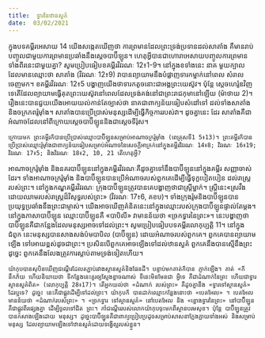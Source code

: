 ```yaml
---
title:  ទ្វារនៃឋានសួគ៌
date:  03/02/2021
---
```


ក្នុងបទគម្ពីរអេសាយ 14 យើងសង្កេតឃើញថា ការព្រមានដែលព្រះទ្រង់ប្រទានដល់សាតាំង គឺមានរាប់បញ្ចូលជាមួយការព្រមានប្រឆាំងនឹងស្តេចបាប៊ីឡូន។ ហេតុអ្វីបានជាហោរាអេសាយបញ្ចូលការព្រមានទាំងពីរនេះជាមួយគ្នា? សូមប្រៀបធៀបខគម្ពីរវិវរណៈ 12៖1-9។ នៅក្នុងខទាំងនេះ នាគ មួយក្បាលដែលមានឈ្មោះថា សាតាំង (វិវរណៈ 12៖9) វាបានព្យាយាមនឹងបំផ្លាញទារកម្នាក់នៅពេល សំរាលចេញមក។ ខគម្ពីរវិវរណៈ 12៖5 បង្ហាញយើងថាទារកតូចនោះជាអង្គព្រះយេស៊ូវ។ ប៉ុន្តែ ស្តេចហេរ៉ូឌវិញទេតើដែលព្យាយាមធ្វើគុតព្រះយេស៊ូវនៅពេលដែលទ្រង់គង់នៅជាព្រះរាជកុមានៅឡើយ (ម៉ាថាយ 2)។ រឿងនេះបានជួយយើងអោយយល់កាន់តែច្បាស់ថា នាគជាពាក្យន័យធៀបសំដៅទៅ ដល់ទាំងសាតាំងនិងចក្រភពរ៉ូមុាំង។ សាតាំងបានប្រើប្រាស់មនុស្សដើម្បីធ្វើកិច្ចការរបស់វា។ ដូចគ្នានេះ ដែរ សាតាំងគឺជាអំណាចដែលនៅពីក្រោយស្តេចបាប៊ីឡូននិងជាស្តេចទីរ៉ុស។

`ក្រោយមក ព្រះគម្ពីរក៏បានប្រើប្រាស់ឈ្មោះបាប៊ីឡូនសម្រាប់អាណាចក្ររ៉ូមុាំង (ពេត្រុសទី1 5៖13)។ ព្រះគម្ពីរក៏បានប្រើប្រាស់ឈ្មោះរ៉ូមុាំងជាពាក្យន័យធៀបសម្រាប់អំណាចនៃសេចក្តីអាក្រក់នៅក្នុងគម្ពីរវិវរណៈ 14៖8; វិវរណៈ 16៖19; វិវរណៈ 17៖5; និងវិវរណៈ 18៖2, 10, 21 តើហេតុអ្វី?`

អាណាចក្ររ៉ូមុាំង និងនគរបាប៊ីឡូននៅក្នុងគម្ពីរវិវរណៈគឺដូចគ្នាទៅនឹងបាប៊ីឡូននៅក្នុងគម្ពីរ សញ្ញាចាស់ដែរ។ ទាំងអាណាចក្ររ៉ូមុាំង និងបាប៊ីឡូនបានប្រើអំណាចរបស់ពួកគេដើម្បីធ្វើទុក្ខបៀតបៀន ដល់រាស្ត្ររបស់ព្រះ។ នៅក្នុងកណ្ឌគម្ពីរវិវរណៈ ក្រុងបាប៊ីឡូនត្រូវបានគេបង្ហាញថាជាស្ត្រីម្នាក់។ ស្ត្រីនេះ«ស្រវឹងដោយឈាមរបស់រាស្រ្តដ៏វិសុទ្ធរបស់ព្រះ» (វិវរណៈ 17៖6, គខប)។ ទាំងក្រុងរ៉ូមនិងបាប៊ីឡូនបាន ប្រយុទ្ធប្រឆាំងនឹងព្រះជាម្ចាស់។ យើងអាចឃើញគំនិតនេះនៅក្នុងឈ្មោះរបស់ក្រុងបាប៊ីឡូនផ្ទាល់តែម្តង។ នៅក្នុងភាសាបាប៊ីឡូន ឈ្មោះបាប៊ីឡូនគឺ «បាបិលី» វាមានន័យថា «ច្រកទ្វារនៃព្រះ»។ នេះបង្ហាញថា បាប៊ីឡូនគឺជាកន្លែងដែលមនុស្សអាចទៅដល់ព្រះ។ សូមប្រៀបធៀបបទគម្ពីរលោកុប្បត្តិ 11។ នៅក្នុងជំពូក នេះមនុស្សបានសាងសង់ប៉មបាបិល (បាប៊ីឡូន) ដោយអំណាចរបស់ពួកគេ។ ពួកគេបានព្យាយាមឡើង ទៅអោយខ្ពស់ដូចជាព្រះ។ ប្រសិនបើពួកគេអាចឡើងទៅដល់ឋានសួគ៌ ពួកគេនឹងបានស្មើនឹងព្រះ ដូច្នេះ ពួកគេនឹងលែងត្រូវការស្តាប់តាមទ្រង់ទៀតហើយ។

`យ៉ាកុបបានសុបិនឃើញជណ្តើរដែលតភ្ជាប់រវាងស្ថានសួគ៌និងផែនដី។ បន្ទាប់មកគាត់ក៏បាន ភ្ញាក់ឡើង។ គាត់ «ក៏នឹកភ័យ ហើយនិយាយថា ទីកន្លែងនេះគួរឲ្យស្ញែងខ្លាចណាស់ ទីនេះមិនមែនជា អ្វីទេ គឺជាដំណាក់នៃព្រះ ហើយជាទ្វារស្ថានសួគ៌ពិត» (លោកុប្បត្ដិ 28៖17)។ តើអ្នកយល់ថា «ដំណាក់ របស់ព្រះ» គឺដូចគ្នានឹង «ទ្វារទៅស្ថានសួគ៌» ដែរឬទេ? ដូច្នេះ នេះគឺជាផ្លូវដើម្បីទៅដល់ព្រះ។ យ៉ាកុបក៏ បានដាក់ឈ្មោះកន្លែងនោះថា «បេតអែល» ។ បេតអែលមានន័យថា «ដំណាក់របស់ព្រះ» ។ «ច្រកទ្វារ ទៅស្ថានសួគ៌» នៅបេតអែល និង «ខ្លោងទ្វារនៃព្រះ» នៅបាប៊ីឡូនគឺជាផ្លូវពីរផ្សេងគ្នា ដើម្បីចូលទៅជិត ព្រះ។ កាំជណ្ដើររបស់លោកយ៉ាកុបចុះមកពីស្ថានបរមសុខ។ ប៉ុន្តែ បាប៊ីឡូនត្រូវបានកសាងឡើងដោយ មនុស្ស។ ដូច្នេះបាប៊ីឡូនគឺជាពាក្យប្រៀបប្រដូចសម្រាប់សាសនាក្លែងក្លាយទាំងអស់ និងសម្រាប់មនុស្ស ដែលព្យាយាមឡើងទៅឋានសួគ៌ដោយទង្វើល្អរបស់ខ្លួន។`